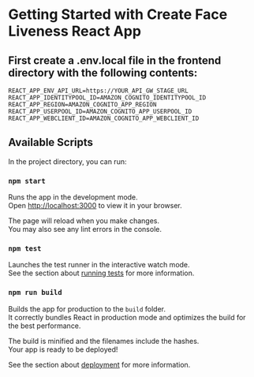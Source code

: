 # Getting Started with Create Face Liveness React App


## First create a .env.local file in the frontend directory with the following contents:

```
REACT_APP_ENV_API_URL=https://YOUR_API_GW_STAGE_URL
REACT_APP_IDENTITYPOOL_ID=AMAZON_COGNITO_IDENTITYPOOL_ID
REACT_APP_REGION=AMAZON_COGNITO_APP_REGION
REACT_APP_USERPOOL_ID=AMAZON_COGNITO_APP_USERPOOL_ID
REACT_APP_WEBCLIENT_ID=AMAZON_COGNITO_APP_WEBCLIENT_ID

```

## Available Scripts

In the project directory, you can run:

### `npm start`

Runs the app in the development mode.\
Open [http://localhost:3000](http://localhost:3000) to view it in your browser.

The page will reload when you make changes.\
You may also see any lint errors in the console.

### `npm test`

Launches the test runner in the interactive watch mode.\
See the section about [running tests](https://facebook.github.io/create-react-app/docs/running-tests) for more information.

### `npm run build`

Builds the app for production to the `build` folder.\
It correctly bundles React in production mode and optimizes the build for the best performance.

The build is minified and the filenames include the hashes.\
Your app is ready to be deployed!

See the section about [deployment](https://facebook.github.io/create-react-app/docs/deployment) for more information.

